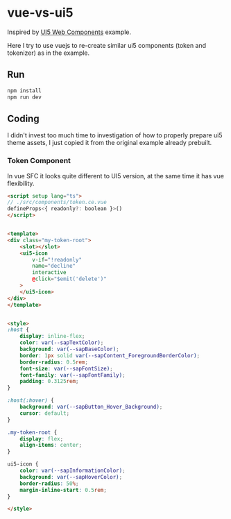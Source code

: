 # vue-vs-ui5

Inspired by [UI5 Web Components](https://github.com/ilhan007/ui5con-web-component) example.

Here I try to use vuejs to re-create similar ui5 components (token and tokenizer) as in the example.

## Run

```bash
npm install
npm run dev
```

## Coding

I didn't invest too much time to investigation of how to properly prepare ui5 theme assets, I just copied it from the original example already prebuilt.

### Token Component

In vue SFC it looks quite different to UI5 version, at the same time it has vue flexibility.
```html
<script setup lang="ts">
// ./src/components/token.ce.vue
defineProps<{ readonly?: boolean }>()
</script>


<template>
<div class="my-token-root"> 
	<slot></slot>
    <ui5-icon
        v-if="!readonly"
        name="decline"
        interactive
        @click="$emit('delete')"
    >
    </ui5-icon>
</div>
</template>


<style>
:host {
	display: inline-flex;
	color: var(--sapTextColor);
	background: var(--sapBaseColor);
	border: 1px solid var(--sapContent_ForegroundBorderColor);
	border-radius: 0.5rem;
	font-size: var(--sapFontSize);
	font-family: var(--sapFontFamily);
	padding: 0.3125rem;
}

:host(:hover) {
	background: var(--sapButton_Hover_Background);
	cursor: default;
}

.my-token-root {
	display: flex;
	align-items: center;
}

ui5-icon {
	color: var(--sapInformationColor);
	background: var(--sapHoverColor);
	border-radius: 50%;
	margin-inline-start: 0.5rem;
}

</style>
```
